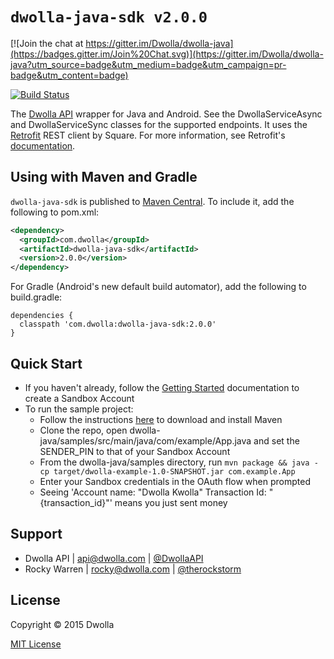# `dwolla-java-sdk v2.0.0`

[![Join the chat at https://gitter.im/Dwolla/dwolla-java](https://badges.gitter.im/Join%20Chat.svg)](https://gitter.im/Dwolla/dwolla-java?utm_source=badge&utm_medium=badge&utm_campaign=pr-badge&utm_content=badge)

[![Build Status](https://travis-ci.org/therockstorm/dwolla-java-sdk.png?branch=master)](https://travis-ci.org/therockstorm/dwolla-java-sdk)

The [Dwolla API](http://developers.dwolla.com/dev) wrapper for Java and Android. See the DwollaServiceAsync and DwollaServiceSync classes for the supported endpoints. It uses the [Retrofit](https://github.com/square/retrofit) REST client by Square. For more information, see Retrofit's [documentation](https://square.github.io/retrofit/).

## Using with Maven and Gradle

`dwolla-java-sdk` is published to [Maven Central](http://search.maven.org/#search%7Cga%7C1%7Ca%3A%22dwolla-java-sdk%22). To include it, add the following to pom.xml:
```xml
<dependency>
  <groupId>com.dwolla</groupId>
  <artifactId>dwolla-java-sdk</artifactId>
  <version>2.0.0</version>
</dependency>
```
For Gradle (Android's new default build automator), add the following to build.gradle:
```
dependencies {
  classpath 'com.dwolla:dwolla-java-sdk:2.0.0'
}
```

## Quick Start

* If you haven't already, follow the [Getting Started](https://developers.dwolla.com/dev/docs) documentation to create a Sandbox Account
* To run the sample project:
    * Follow the instructions [here](https://maven.apache.org/download.cgi) to download and install Maven
    * Clone the repo, open dwolla-java/samples/src/main/java/com/example/App.java and set the SENDER_PIN to that of your Sandbox Account
    * From the dwolla-java/samples directory, run `mvn package && java -cp target/dwolla-example-1.0-SNAPSHOT.jar com.example.App`
    * Enter your Sandbox credentials in the OAuth flow when prompted
    * Seeing 'Account name: "Dwolla Kwolla" Transaction Id: "{transaction_id}"' means you just sent money

## Support

- Dwolla API | api@dwolla.com | [@DwollaAPI](https://twitter.com/DwollaAPI)
- Rocky Warren | rocky@dwolla.com | [@therockstorm](https://twitter.com/therockstorm)

## License

Copyright © 2015 Dwolla

[MIT License](http://www.opensource.org/licenses/mit-license.php)